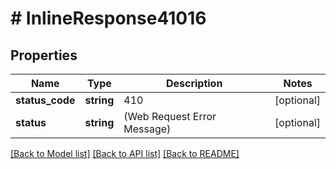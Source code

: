 # # InlineResponse41016

## Properties

Name | Type | Description | Notes
------------ | ------------- | ------------- | -------------
**status_code** | **string** | 410 | [optional]
**status** | **string** | (Web Request Error Message) | [optional]

[[Back to Model list]](../../README.md#models) [[Back to API list]](../../README.md#endpoints) [[Back to README]](../../README.md)
